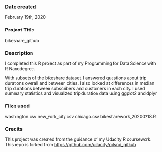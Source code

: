 ### Date created
February 19th, 2020

### Project Title
bikeshare_github

### Description
I completed this R project as part of my Programming for Data Science with R Nanodegree.

With subsets of the bikeshare dataset, I answered questions about trip durations overall and between cities. I also looked at differences in median trip durations between subscribers and customers in each city. I used summary statistics and visualized trip duration data using ggplot2 and dplyr

### Files used
washington.csv
new_york_city.csv
chicago.csv
bikesharework_20200218.R

### Credits
This project was created from the guidance of my Udacity R coursework. This repo is forked from https://github.com/udacity/pdsnd_github
